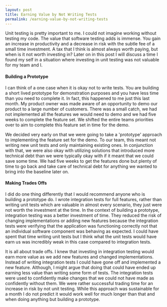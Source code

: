 ```yaml
---
layout: post
title: Earning Value by Not Writing Tests
permalink: /earning-value-by-not-writing-tests
---
```


Unit testing is pretty important to me. I could not imagine working without testing my code. The value that software testing adds is immense. You gain an increase in productivity and a decrease in risk with the subtle fee of a small time investment. A tax that I think is almost always worth paying, but when is it not worth investing in? Later on in this post I will discuss a time I found my self in a situation where investing in unit testing was not valuable for my team and I.

#### Building a Prototype
I can think of a one case when it is okay not to write tests. You are building a short lived prototype for demonstration purposes and you have less time than you need to complete it. In fact, this happened to me just this last month. My product owner was made aware of an opportunity to demo our product to a large number of customers. There was a small catch, we had not implemented all the features we would need to demo and we had five weeks to complete the feature set. We shifted the entire teams priorities over to aim to complete this feature set in time for the demo.

We decided very early on that we were going to take a 'prototype' approach to implementing the feature set for the demo. To our team, this meant not writing new unit tests and only maintaining existing ones. In conjunction with that, we were also okay with utilizing solutions that introduced more technical debt than we were typically okay with if it meant that we could save some time. We had five weeks to get the features done but plenty of time to go back and take care of technical debt for anything we wanted to bring into the baseline later on.

#### Making Trades Offs
I did do one thing differently that I would recommend anyone who is building a prototype do. I wrote integration tests for full features, rather than writing unit tests which are valuable in almost every scenario, they just were not worth the investment at the time. In the context of building a prototype, integration testing was a better investment of time. They reduced the risk of changing implementations or adding new features because the integration tests were verifying that the application was functioning correctly not that an individual software component was behaving as expected. I could have spent that time writing unit tests but I think what the unit tests would have earn us was incredibly weak in this case compared to integration tests.

It is all about trade offs. I knew that investing in integration testing would earn more value as we add new features and changed implementations. Instead of writing integration tests I could have gone off and implemented a new feature. Although, I might argue that doing that could have ended up earning less value than writing some form of tests. The integration tests were used to confidently make changes that we could not have made as confidently without them. We were rather successful trading time for an increase in risk by not unit testing. While this approach was sustainable for a month I do not predict it would work well for much longer than that and when doing anything but building a prototype. 